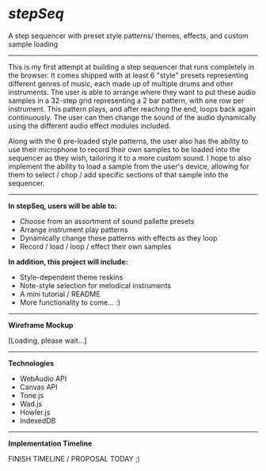 # *stepSeq*
A step sequencer with preset style patterns/ themes, effects, and custom sample loading

---------------------------------------------------------------------------------------

This is my first attempt at building a step sequencer that runs completely in the browser. It comes shipped with at least 6 "style" presets representing
different genres of music, each made up of multiple drums and other instruments. The user is able to arrange where they want to put these audio samples in 
a 32-step grid representing a 2 bar pattern, with one row per instrument. This pattern plays, and after reaching the end, loops back again continuously.
The user can then change the sound of the audio dynamically using the different audio effect modules included.

Along with the 6 pre-loaded style patterns, the user also has the ability to use their microphone to record their own samples to be loaded into the
sequencer as they wish, tailoring it to a more custom sound. I hope to also implement the ability to load a sample from the user's device, allowing for them
to select / chop / add specific sections of that sample into the sequencer.

---------------------------------------------------------------------------------------

**In stepSeq, users will be able to:**

- Choose from an assortment of sound pallette presets
- Arrange instrument play patterns
- Dynamically change these patterns with effects as they loop
- Record / load / loop / effect their own samples


**In addition, this project will include:**

- Style-dependent theme reskins
- Note-style selection for melodical instruments
- A mini tutorial / README
- More functionality to come... :)

---------------------------------------------------------------------------------------

**Wireframe Mockup**


[Loading, please wait...]


---------------------------------------------------------------------------------------

**Technologies**

- WebAudio API
- Canvas API
- Tone.js
- Wad.js
- Howler.js
- IndexedDB

---------------------------------------------------------------------------------------

**Implementation Timeline**

FINISH TIMELINE / PROPOSAL TODAY ;)






